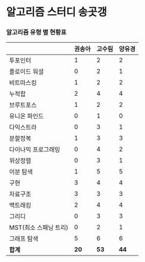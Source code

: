 # 알고리즘 스터디 송곳갱 

### 알고리즘 유형 별 현황표 

|                | 권송아    | 고수림    | 양유경    |
|:---------------|:-------|:-------|:-------|
| 투포인터           | 1      | 2      | 2      |
| 플로이드 워셜        | 0      | 2      | 1      |
| 비트마스킹          | 1      | 2      | 2      |
| 누적합            | 2      | 4      | 4      |
| 브루트포스          | 1      | 2      | 2      |
| 유니온 파인드        | 0      | 1      | 0      |
| 다익스트라          | 0      | 3      | 1      |
| 분할정복           | 1      | 3      | 3      |
| 다이나믹 프로그래밍     | 0      | 4      | 2      |
| 위상정렬           | 0      | 3      | 1      |
| 이분 탐색          | 1      | 5      | 5      |
| 구현             | 3      | 4      | 4      |
| 자료구조           | 3      | 3      | 3      |
| 백트래킹           | 2      | 4      | 4      |
| 그리디            | 0      | 3      | 3      |
| MST(최소 스패닝 트리) | 0      | 2      | 1      |
| 그래프 탐색         | 5      | 6      | 6      |
| **합계**         | **20** | **53** | **44** |